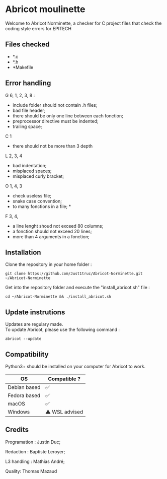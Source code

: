 # Abricot moulinette

Welcome to Abricot Norminette, a checker for C project files that check the coding style errors for EPITECH


## Files checked
- *.c
- *.h
- *Makefile

## Error handling

G 6, 1, 2, 3, 8 :

- include folder should not contain .h files;
- bad file header; 
- there should be only one line between each fonction; 
- preprocessor directive must be indented; 
- trailing space; 

C 1

- there should not be more than 3 depth

L 2, 3, 4

- bad indentation; 
- misplaced spaces; 
- misplaced curly bracket; 

O 1, 4, 3

- check useless file; 
- snake case convention; 
- to many fonctions in a file; *

F 3, 4, 

- a line lenght shoud not exceed 80 columns; 
- a fonction should not exceed 20 lines; 
- more than 4 arguments in a fonction; 

## Installation

Clone the repository in your home folder :
```
git clone https://github.com/Just1truc/Abricot-Norminette.git ~/Abricot-Norminette
```
Get into the repository folder and execute the "install_abricot.sh" file :
```
cd ~/Abricot-Norminette && ./install_abricot.sh
```

## Update instrutions

Updates are regulary made.<br />
To update Abricot, please use the following command :
```
abricot --update
```

## Compatibility

Python3+ should be installed on your computer for Abricot to work.

| OS           	| Compatible ?  	|
|--------------	|---------------	|
| Debian based 	| ✅             	|
| Fedora based 	| ✅             	|
| macOS        	| ✅             	|
| Windows      	| ⚠️ WSL advised 	|


## Credits

Programation : Justin Duc;

Redaction : Baptiste Leroyer;

L3 handling : Mathias André;

Quality: Thomas Mazaud
